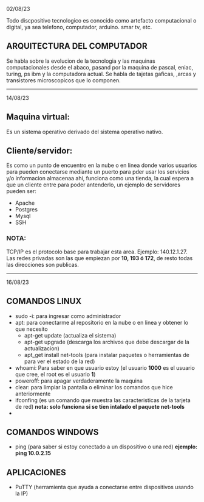 02/08/23

Todo discpositivo tecnologico es conocido como artefacto computacional o digital, ya sea telefono, computador, arduino. smar tv, etc.

## ARQUITECTURA DEL COMPUTADOR
Se habla sobre la evolucion de la tecnologia y las maquinas computacionales desde el abaco, pasand por la maquina de pascal, eniac, turing, ps ibm y la computadora actual.
Se habla de tajetas gaficas, ,arcas y transistores microscopicos que lo componen. 

__________________
14/08/23

## Maquina virtual:
Es un sistema operativo derivado del sistema operativo nativo.

## Cliente/servidor:
Es como un punto de encuentro en la nube o en linea donde varios usuarios para pueden conectarse mediante un puerto para pder usar los servicios y/o informacion almacenaa ahi, funciona como una tienda, la cual espera a que un cliente entre para poder antenderlo, un ejemplo de servidores pueden ser: 
  * Apache
  * Postgres
  * Mysql
  * SSH

### NOTA:
TCP/IP es el protocolo base para trabajar esta area. Ejemplo: 140.12.1.27. 
Las redes privadas son las que empiezan por **10, 193 ó 172**, de resto todas las direcciones son publicas.

__________________
16/08/23

## COMANDOS LINUX
* sudo -i: para ingresar como administrador
* apt: para conectarme al repositorio en la nube o en linea y obtener lo que necesito
  * apt-get update (actualiza el sistema)
  * apt-get upgrade (descarga los archivos que debe descargar de la actualizacion)
  * apt_get install net-tools (para instalar paquetes o herramientas de para ver el estado de la red)
* whoami: Para saber en que usuario estoy (el usuario **1000** es el usuario que cree, el root es el usuario **1**)
* poweroff: para apagar verdaderamente la maquina
* clear: para limpiar la pantalla o eliminar los comandos que hice anteriormente
* ifconfing (es un comando que muestra las caracteristicas de la tarjeta de red) __nota: solo funciona si se tien intalado el paquete net-tools__
* 

## COMANDOS WINDOWS
* ping (para saber si estoy conectado a un dispositivo o una red) __ejemplo: ping 10.0.2.15__

## APLICACIONES 
* PuTTY (herramienta que ayuda a conectarse entre dispositivos usando la IP)
